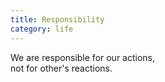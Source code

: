 ```yaml
---
title: Responsibility
category: life
---
```


We are responsible for our actions,  
not for other's reactions.

